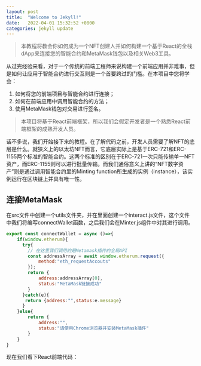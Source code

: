 ```yaml
---
layout: post
title:  "Welcome to Jekyll!"
date:   2022-04-01 15:32:52 +0800
categories: jekyll update
---
```



> 本教程将教会你如何成为一个NFT创建人并如何构建一个基于React的全栈dApp来连接您的智能合约和MetaMask钱包以及相关Web3工具。

从过完经验来看，对于一个传统的前端工程师来说构建一个前端应用并非难事，但是如何让应用于智能合约进行交互则是一个首要跨过的门槛。在本项目中您将学会：

1. 如何将您的前端项目与智能合约进行连接；
2. 如何在前端应用中调用智能合约的方法；
3. 使用MetaMask钱包对交易进行签名。

> 本项目将基于React前端框架，所以我们会假定开发者是一个熟悉React前端框架的成熟开发人员。

话不多说，我们开始接下来的教程。在了解代码之前，开发人员需要了解NFT的底层是什么。就狭义上的以太坊NFT而言，它底层实际上是基于ERC-721和ERC-1155两个标准的智能合约。这两个标准的区别在于ERC-721一次只能传输单一NFT资产，而ERC-1155则可以进行批量传输。而我们通俗意义上讲的“NFT数字资产”则是通过调用智能合约里的Minting function所生成的实例（instance），该实例运行在区块链上并具有唯一性。



## 连接MetaMask

在src文件中创建一个utils文件夹，并在里面创建一个interact.js文件，这个文件中我们将编写connectWallet函数，之后我们会在Minter.js组件中对其进行调用。

```js
export const connectWallet = async ()=>{
    if(window.etherum){
      try{
        // 在这里我们调用的是Metamask插件的全局API
        const addressArray = await window.etherum.request({
            method:"eth_requestAccouts"
        });
        return {
            address:addressArray[0],
            status:"MetaMask链接成功"
        }
      }catch(e){
       return {address:"",status:e.message}
      }
    }else{
        return {
            address:"",
            status:"请使用Chrome浏览器并安装MetaMask插件"
        }
    }
}
```

现在我们看下React前端代码：

```js

```